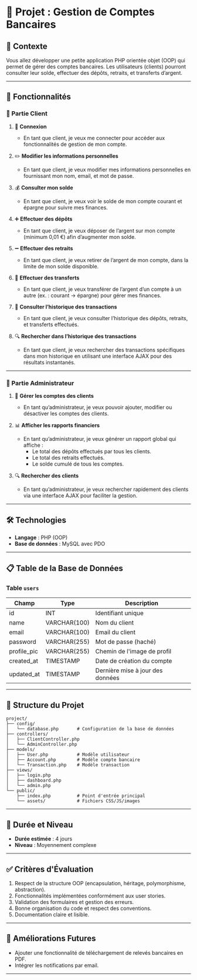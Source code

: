# 📘 Projet : Gestion de Comptes Bancaires

## 📝 Contexte
Vous allez développer une petite application PHP orientée objet (OOP) qui permet de gérer des comptes bancaires. Les utilisateurs (clients) pourront consulter leur solde, effectuer des dépôts, retraits, et transferts d’argent.

---

## 🚀 Fonctionnalités

### 👤 Partie Client

1. 🔑 **Connexion**
   - En tant que client, je veux me connecter pour accéder aux fonctionnalités de gestion de mon compte.

2. ✏️ **Modifier les informations personnelles**
   - En tant que client, je veux modifier mes informations personnelles en fournissant mon nom, email, et mot de passe.

3. 💰 **Consulter mon solde**
   - En tant que client, je veux voir le solde de mon compte courant et épargne pour suivre mes finances.

4. ➕ **Effectuer des dépôts**
   - En tant que client, je veux déposer de l’argent sur mon compte (minimum 0,01 €) afin d’augmenter mon solde.

5. ➖ **Effectuer des retraits**
   - En tant que client, je veux retirer de l’argent de mon compte, dans la limite de mon solde disponible.

6. 🔄 **Effectuer des transferts**
   - En tant que client, je veux transférer de l’argent d’un compte à un autre (ex. : courant → épargne) pour gérer mes finances.

7. 📜 **Consulter l’historique des transactions**
   - En tant que client, je veux consulter l’historique des dépôts, retraits, et transferts effectués.

8. 🔍 **Rechercher dans l’historique des transactions**
   - En tant que client, je veux rechercher des transactions spécifiques dans mon historique en utilisant une interface AJAX pour des résultats instantanés.

---

### 🏦 Partie Administrateur

1. 👥 **Gérer les comptes des clients**
   - En tant qu’administrateur, je veux pouvoir ajouter, modifier ou désactiver les comptes des clients.

2. 📊 **Afficher les rapports financiers**
   - En tant qu’administrateur, je veux générer un rapport global qui affiche :
     - Le total des dépôts effectués par tous les clients.
     - Le total des retraits effectués.
     - Le solde cumulé de tous les comptes.

3. 🔍 **Rechercher des clients**
   - En tant qu’administrateur, je veux rechercher rapidement des clients via une interface AJAX pour faciliter la gestion.

---

## 🛠️ Technologies
- **Langage** : PHP (OOP)
- **Base de données** : MySQL avec PDO

---

## 📋 Table de la Base de Données

### Table `users`
| Champ        | Type         | Description                        |
|--------------|--------------|------------------------------------|
| id           | INT          | Identifiant unique                |
| name         | VARCHAR(100) | Nom du client                     |
| email        | VARCHAR(100) | Email du client                   |
| password     | VARCHAR(255) | Mot de passe (haché)              |
| profile_pic  | VARCHAR(255) | Chemin de l'image de profil       |
| created_at   | TIMESTAMP    | Date de création du compte        |
| updated_at   | TIMESTAMP    | Dernière mise à jour des données  |

---

## 📂 Structure du Projet
```
project/
├── config/
│   └── database.php       # Configuration de la base de données
├── controllers/
│   ├── ClientController.php
│   └── AdminController.php
├── models/
│   ├── User.php           # Modèle utilisateur
│   ├── Account.php        # Modèle compte bancaire
│   └── Transaction.php    # Modèle transaction
├── views/
│   ├── login.php
│   ├── dashboard.php
│   └── admin.php
└── public/
    ├── index.php          # Point d'entrée principal
    └── assets/            # Fichiers CSS/JS/images
```

---

## 📅 Durée et Niveau
- **Durée estimée** : 4 jours
- **Niveau** : Moyennement complexe

---

## ✅ Critères d'Évaluation
1. Respect de la structure OOP (encapsulation, héritage, polymorphisme, abstraction).
2. Fonctionnalités implémentées conformément aux user stories.
3. Validation des formulaires et gestion des erreurs.
4. Bonne organisation du code et respect des conventions.
5. Documentation claire et lisible.

---

## 📌 Améliorations Futures
- Ajouter une fonctionnalité de téléchargement de relevés bancaires en PDF.
- Intégrer les notifications par email.

---



